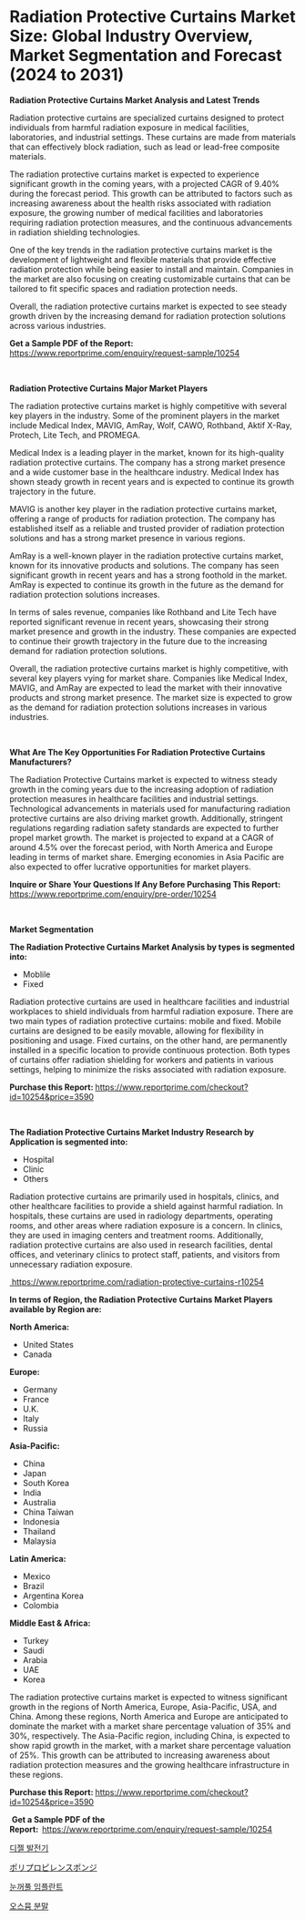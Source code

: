 <p><h1>Radiation Protective Curtains Market Size: Global Industry Overview, Market Segmentation and Forecast (2024 to 2031)</h1></p><p><strong>Radiation Protective Curtains Market Analysis and Latest Trends</strong></p>
<p><p>Radiation protective curtains are specialized curtains designed to protect individuals from harmful radiation exposure in medical facilities, laboratories, and industrial settings. These curtains are made from materials that can effectively block radiation, such as lead or lead-free composite materials.</p><p>The radiation protective curtains market is expected to experience significant growth in the coming years, with a projected CAGR of 9.40% during the forecast period. This growth can be attributed to factors such as increasing awareness about the health risks associated with radiation exposure, the growing number of medical facilities and laboratories requiring radiation protection measures, and the continuous advancements in radiation shielding technologies.</p><p>One of the key trends in the radiation protective curtains market is the development of lightweight and flexible materials that provide effective radiation protection while being easier to install and maintain. Companies in the market are also focusing on creating customizable curtains that can be tailored to fit specific spaces and radiation protection needs.</p><p>Overall, the radiation protective curtains market is expected to see steady growth driven by the increasing demand for radiation protection solutions across various industries.</p></p>
<p><strong>Get a Sample PDF of the Report:&nbsp;</strong> <a href="https://www.reportprime.com/enquiry/request-sample/10254">https://www.reportprime.com/enquiry/request-sample/10254</a></p>
<p>&nbsp;</p>
<p><strong>Radiation Protective Curtains Major Market Players</strong></p>
<p><p>The radiation protective curtains market is highly competitive with several key players in the industry. Some of the prominent players in the market include Medical Index, MAVIG, AmRay, Wolf, CAWO, Rothband, Aktif X-Ray, Protech, Lite Tech, and PROMEGA.</p><p>Medical Index is a leading player in the market, known for its high-quality radiation protective curtains. The company has a strong market presence and a wide customer base in the healthcare industry. Medical Index has shown steady growth in recent years and is expected to continue its growth trajectory in the future.</p><p>MAVIG is another key player in the radiation protective curtains market, offering a range of products for radiation protection. The company has established itself as a reliable and trusted provider of radiation protection solutions and has a strong market presence in various regions.</p><p>AmRay is a well-known player in the radiation protective curtains market, known for its innovative products and solutions. The company has seen significant growth in recent years and has a strong foothold in the market. AmRay is expected to continue its growth in the future as the demand for radiation protection solutions increases.</p><p>In terms of sales revenue, companies like Rothband and Lite Tech have reported significant revenue in recent years, showcasing their strong market presence and growth in the industry. These companies are expected to continue their growth trajectory in the future due to the increasing demand for radiation protection solutions.</p><p>Overall, the radiation protective curtains market is highly competitive, with several key players vying for market share. Companies like Medical Index, MAVIG, and AmRay are expected to lead the market with their innovative products and strong market presence. The market size is expected to grow as the demand for radiation protection solutions increases in various industries.</p></p>
<p>&nbsp;</p>
<p><strong>What Are The Key Opportunities For Radiation Protective Curtains Manufacturers?</strong></p>
<p><p>The Radiation Protective Curtains market is expected to witness steady growth in the coming years due to the increasing adoption of radiation protection measures in healthcare facilities and industrial settings. Technological advancements in materials used for manufacturing radiation protective curtains are also driving market growth. Additionally, stringent regulations regarding radiation safety standards are expected to further propel market growth. The market is projected to expand at a CAGR of around 4.5% over the forecast period, with North America and Europe leading in terms of market share. Emerging economies in Asia Pacific are also expected to offer lucrative opportunities for market players.</p></p>
<p><strong>Inquire or Share Your Questions If Any Before Purchasing This Report:</strong> <a href="https://www.reportprime.com/enquiry/pre-order/10254">https://www.reportprime.com/enquiry/pre-order/10254</a></p>
<p>&nbsp;</p>
<p><strong>Market Segmentation</strong></p>
<p><strong>The Radiation Protective Curtains Market Analysis by types is segmented into:</strong></p>
<p><ul><li>Moblile</li><li>Fixed</li></ul></p>
<p><p>Radiation protective curtains are used in healthcare facilities and industrial workplaces to shield individuals from harmful radiation exposure. There are two main types of radiation protective curtains: mobile and fixed. Mobile curtains are designed to be easily movable, allowing for flexibility in positioning and usage. Fixed curtains, on the other hand, are permanently installed in a specific location to provide continuous protection. Both types of curtains offer radiation shielding for workers and patients in various settings, helping to minimize the risks associated with radiation exposure.</p></p>
<p><strong>Purchase this Report:&nbsp;</strong><a href="https://www.reportprime.com/checkout?id=10254&price=3590">https://www.reportprime.com/checkout?id=10254&price=3590</a></p>
<p>&nbsp;</p>
<p><strong>The Radiation Protective Curtains Market Industry Research by Application is segmented into:</strong></p>
<p><ul><li>Hospital</li><li>Clinic</li><li>Others</li></ul></p>
<p><p>Radiation protective curtains are primarily used in hospitals, clinics, and other healthcare facilities to provide a shield against harmful radiation. In hospitals, these curtains are used in radiology departments, operating rooms, and other areas where radiation exposure is a concern. In clinics, they are used in imaging centers and treatment rooms. Additionally, radiation protective curtains are also used in research facilities, dental offices, and veterinary clinics to protect staff, patients, and visitors from unnecessary radiation exposure.</p></p>
<p><a href="https://www.reportprime.com/radiation-protective-curtains-r10254">&nbsp;https://www.reportprime.com/radiation-protective-curtains-r10254</a></p>
<p><strong>In terms of Region, the Radiation Protective Curtains Market Players available by Region are:</strong></p>
<p>
    <p> <strong> North America: </strong>
        <ul>
            <li>United States</li>
            <li>Canada</li>
        </ul>
        </p> 
    <p> <strong> Europe: </strong>
        <ul>
            <li>Germany</li>
            <li>France</li>
            <li>U.K.</li>
            <li>Italy</li>
            <li>Russia</li>
        </ul>
        </p> 
    <p> <strong> Asia-Pacific: </strong>
        <ul>
            <li>China</li>
            <li>Japan</li>
            <li>South Korea</li>
            <li>India</li>
            <li>Australia</li>
            <li>China Taiwan</li>
            <li>Indonesia</li>
            <li>Thailand</li>
            <li>Malaysia</li>
        </ul>
        </p> 
    <p> <strong> Latin America: </strong>
        <ul>
            <li>Mexico</li>
            <li>Brazil</li>
            <li>Argentina Korea</li>
            <li>Colombia</li>
        </ul>
        </p> 
    <p> <strong> Middle East & Africa: </strong>
        <ul>
            <li>Turkey</li>
            <li>Saudi</li>
            <li>Arabia</li>
            <li>UAE</li>
            <li>Korea</li>
        </ul>
    </p>
    </p>
<p><p>The radiation protective curtains market is expected to witness significant growth in the regions of North America, Europe, Asia-Pacific, USA, and China. Among these regions, North America and Europe are anticipated to dominate the market with a market share percentage valuation of 35% and 30%, respectively. The Asia-Pacific region, including China, is expected to show rapid growth in the market, with a market share percentage valuation of 25%. This growth can be attributed to increasing awareness about radiation protection measures and the growing healthcare infrastructure in these regions.</p></p>
<p><strong>Purchase this Report: </strong><a href="https://www.reportprime.com/checkout?id=10254&price=3590">https://www.reportprime.com/checkout?id=10254&price=3590</a></p>
<p>&nbsp;<strong>Get a Sample PDF of the Report:&nbsp;&nbsp;</strong><a href="https://www.reportprime.com/enquiry/request-sample/10254">https://www.reportprime.com/enquiry/request-sample/10254</a></p>
<p><strong></strong></p>
<p><p><a href="https://medium.com/@joanacasper2001/%EB%94%94%EC%A0%A4-%EB%B0%9C%EC%A0%84%EA%B8%B0-%EC%8B%9C%EC%9E%A5-%EC%9C%A0%ED%98%95-%EC%9D%91%EC%9A%A9-%EB%B0%8F-%EC%A7%80%EB%A6%AC%EC%97%90-%EB%8C%80%ED%95%9C-%ED%8F%AC%EA%B4%84%EC%A0%81%EC%9D%B8-%ED%8F%89%EA%B0%80-aaf85081dcac">디젤 발전기</a></p><p><a href="https://medium.com/@orlohagenes_12279/%E3%83%9D%E3%83%AA%E3%83%97%E3%83%AD%E3%83%94%E3%83%AC%E3%83%B3%E3%82%B9%E3%83%9D%E3%83%B3%E3%82%B8%E5%B8%82%E5%A0%B4-2031%E5%B9%B4%E3%81%BE%E3%81%A7%E3%81%AE%E6%88%90%E5%8A%9F%E3%81%97%E3%81%9F%E3%83%93%E3%82%B8%E3%83%8D%E3%82%B9%E6%88%A6%E7%95%A5%E3%81%AE%E9%8D%B5%E3%82%92%E4%BA%88%E6%B8%AC-734165b36c60">ポリプロピレンスポンジ</a></p><p><a href="https://github.com/jntpkh496620/Market-Research-Report-List-1/blob/main/384216621766.md">눈꺼풀 임플란트</a></p><p><a href="https://medium.com/@wheelgg5674537/%EC%98%A4%EC%8A%A4%EB%AF%B8%EC%9B%80-%EB%B6%84%EB%A7%90-%EC%8B%9C%EC%9E%A5%EC%9D%80-%EC%8B%9C%EC%9E%A5-%EC%A0%90%EC%9C%A0%EC%9C%A8-%EC%8B%9C%EC%9E%A5-%EB%8F%99%ED%96%A5-%EB%B0%8F-%EC%8B%9C%EC%9E%A5-%EC%84%B1%EC%9E%A5%EC%97%90-%EA%B4%80%ED%95%9C-%EC%A0%95%EB%B3%B4%EB%A5%BC-%EC%A0%9C%EA%B3%B5%ED%95%A9%EB%8B%88%EB%8B%A4-e829031982f2">오스뮴 분말</a></p></p>